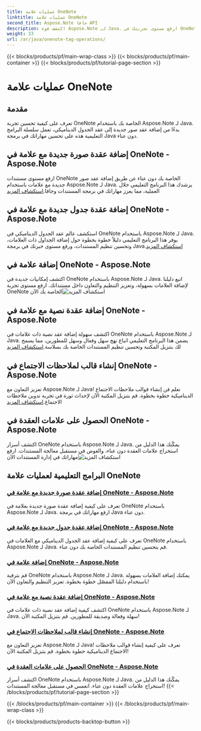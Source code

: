 ```yaml
---
title: عمليات علامة OneNote
linktitle: عمليات علامة OneNote
second_title: Aspose.Note جافا API
description: اكتشف قوة Aspose.Note لـ Java. ارفع مستوى تجربتك في OneNote من خلال أدلة خطوة بخطوة حول عمليات العلامات وإضافة الصور والجداول والعقد النصية والمزيد.
weight: 33
url: /ar/java/onenote-tag-operations/
---
```


{{< blocks/products/pf/main-wrap-class >}}
{{< blocks/products/pf/main-container >}}
{{< blocks/products/pf/tutorial-page-section >}}

# عمليات علامة OneNote

## مقدمة

تعرف على كيفية تحسين تجربة OneNote الخاصة بك باستخدام Aspose.Note لـ Java. بدءًا من إضافة عقد صور جديدة إلى عقد الجدول الديناميكي، تعمل سلسلة البرامج التعليمية هذه على تحسين مهاراتك في برمجة Java دون عناء.

## إضافة عقدة صورة جديدة مع علامة في OneNote - Aspose.Note

 ارفع مستوى مستندات OneNote الخاصة بك دون عناء عن طريق إضافة عقد صور جديدة مع علامات باستخدام Aspose.Note لـ Java. يرشدك هذا البرنامج التعليمي خلال العملية، مما يعزز مهاراتك في برمجة المستندات وجافا.[استكشاف المزيد](./add-new-image-node-with-tag/)

## إضافة عقدة جدول جديدة مع علامة في OneNote - Aspose.Note

 استكشف عالم عقد الجدول الديناميكي في OneNote باستخدام Aspose.Note لـ Java. يوفر هذا البرنامج التعليمي دليلاً خطوة بخطوة حول إضافة الجداول ذات العلامات، وتحسين تنظيم المستندات، ورفع مستوى خبرتك في برمجة Java.[استكشاف المزيد](./add-new-table-node-with-tag/)

## إضافة علامة في OneNote - Aspose.Note

 اكتشف إمكانيات جديدة في OneNote باستخدام Aspose.Note لـ Java. اتبع دليلنا لإضافة العلامات بسهولة، وتعزيز التنظيم والتعاون داخل مستنداتك. ارفع مستوى تجربة OneNote الخاصة بك الآن![استكشاف المزيد](./add-tag/)

## إضافة عقدة نصية مع علامة في OneNote - Aspose.Note

 اكتشف سهولة إضافة عقد نصية ذات علامات في OneNote باستخدام Aspose.Note لـ Java. يضمن هذا البرنامج التعليمي اتباع نهج سهل وفعال وسهل للمطورين، مما يسمح لك بتنزيل المكتبة وتحسين تنظيم المستندات الخاصة بك بسلاسة.[استكشاف المزيد](./add-text-node-with-tag/)

## إنشاء قالب لملاحظات الاجتماع في OneNote - Aspose.Note

تعزيز التعاون مع Aspose.Note لـ Java! تعلم فن إنشاء قوالب ملاحظات الاجتماع الديناميكية خطوة بخطوة. قم بتنزيل المكتبة الآن لإحداث ثورة في تجربة تدوين ملاحظات الاجتماع.[استكشاف المزيد](./generate-template-for-meeting-notes/)

## الحصول على علامات العقدة في OneNote - Aspose.Note

 اكتشف أسرار OneNote باستخدام Aspose.Note لـ Java. يمكّنك هذا الدليل من استخراج علامات العقدة دون عناء، والغوص في مستقبل معالجة المستندات. ارفع مهاراتك في إدارة المستندات الآن![استكشاف المزيد](./get-node-tags/)
## البرامج التعليمية لعمليات علامة OneNote
### [إضافة عقدة صورة جديدة مع علامة في OneNote - Aspose.Note](./add-new-image-node-with-tag/)
تعرف على كيفية إضافة عقدة صورة جديدة بعلامة في OneNote باستخدام Aspose.Note لـ Java. ارفع مهاراتك في برمجة Java دون عناء.
### [إضافة عقدة جدول جديدة مع علامة في OneNote - Aspose.Note](./add-new-table-node-with-tag/)
تعرف على كيفية إضافة عقد الجدول الديناميكي مع العلامات في OneNote باستخدام Aspose.Note لـ Java. قم بتحسين تنظيم المستندات الخاصة بك دون عناء.
### [إضافة علامة في OneNote - Aspose.Note](./add-tag/)
قم بترقية OneNote باستخدام Aspose.Note لـ Java. يمكنك إضافة العلامات بسهولة باستخدام دليلنا المفصّل خطوة بخطوة. تعزيز التنظيم والتعاون الآن!
### [إضافة عقدة نصية مع علامة في OneNote - Aspose.Note](./add-text-node-with-tag/)
اكتشف كيفية إضافة عقد نصية ذات علامات في OneNote باستخدام Aspose.Note لـ Java. سهلة وفعالة وصديقة للمطورين. قم بتنزيل المكتبة الآن!
### [إنشاء قالب لملاحظات الاجتماع في OneNote - Aspose.Note](./generate-template-for-meeting-notes/)
تعزيز التعاون مع Aspose.Note لـ Java! تعرف على كيفية إنشاء قوالب ملاحظات الاجتماع الديناميكية خطوة بخطوة. قم بتنزيل المكتبة الآن!
### [الحصول على علامات العقدة في OneNote - Aspose.Note](./get-node-tags/)
اكتشف أسرار OneNote باستخدام Aspose.Note لـ Java. يمكّنك هذا الدليل من استخراج علامات العقدة دون عناء. انغمس في مستقبل معالجة المستندات!
{{< /blocks/products/pf/tutorial-page-section >}}

{{< /blocks/products/pf/main-container >}}
{{< /blocks/products/pf/main-wrap-class >}}

{{< blocks/products/products-backtop-button >}}
